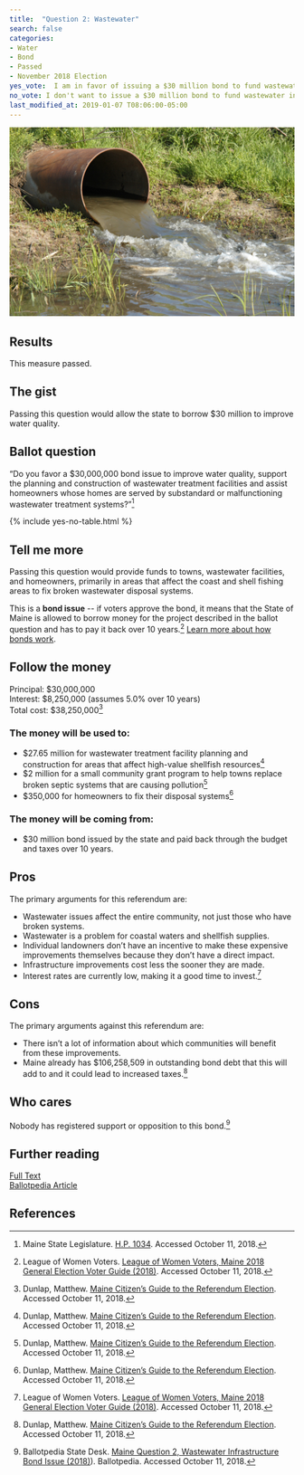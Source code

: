 ```yaml
---
title:  "Question 2: Wastewater"
search: false
categories:
- Water
- Bond
- Passed
- November 2018 Election
yes_vote:  I am in favor of issuing a $30 million bond to fund wastewater infrastructure improvements.
no_vote: I don't want to issue a $30 million bond to fund wastewater infrastructure improvements.
last_modified_at: 2019-01-07 T08:06:00-05:00
---
```


![Image of wastewater.](/assets/img/2018_11/Question2_Wastewater.jpg)
## Results
This measure passed.
## The gist
Passing this question would allow the state to borrow $30 million to improve water quality.

## Ballot question
“Do you favor a $30,000,000 bond issue to improve water quality, support the planning and construction of wastewater treatment facilities and assist homeowners whose homes are served by substandard or malfunctioning wastewater treatment systems?”[^2]

{% include yes-no-table.html %}


## Tell me more
Passing this question would provide funds to towns, wastewater facilities, and homeowners, primarily in areas that affect the coast and shell fishing areas to fix broken wastewater disposal systems.

This is a **bond issue** -- if voters approve the bond, it means that the State of Maine is allowed to borrow money for the project described in the ballot question and has to pay it back over 10 years.[^3] [Learn more about how bonds work](/bonds).

## Follow the money
Principal: $30,000,000
<br>Interest: $8,250,000 (assumes 5.0% over 10 years)
<br>Total cost: $38,250,000[^4]

### The money will be used to:
* $27.65 million for wastewater treatment facility planning and construction for areas that affect high-value shellfish resources[^4]
* $2 million for a small community grant program to help towns replace broken septic systems that are causing pollution[^4]
* $350,000 for homeowners to fix their disposal systems[^4]

### The money will be coming from:
* $30 million bond issued by the state and paid back through the budget and taxes over 10 years.

## Pros
The primary arguments for this referendum are:

* Wastewater issues affect the entire community, not just those who have broken systems.
* Wastewater is a problem for coastal waters and shellfish supplies.
* Individual landowners don’t have an incentive to make these expensive improvements themselves because they don’t have a direct impact.
* Infrastructure improvements cost less the sooner they are made.
* Interest rates are currently low, making it a good time to invest.[^3]

## Cons
The primary arguments against this referendum are:
* There isn’t a lot of information about which communities will benefit from these improvements.
* Maine already has $106,258,509 in outstanding bond debt that this will add to and it could lead to increased taxes.[^4]

## Who cares
Nobody has registered support or opposition to this bond.[^1]

## Further reading
[Full Text](http://www.mainelegislature.org/legis/bills/getPDF.asp?paper=HP1034&item=1&snum=128)
<br>[Ballotpedia Article](https://ballotpedia.org/Maine_Question_2,_Wastewater_Infrastructure_Bond_Issue_(2018))

## References
[^1]: Ballotpedia State Desk. [Maine Question 2, Wastewater Infrastructure Bond Issue (2018)](https://ballotpedia.org/Maine_Question_2,_Wastewater_Infrastructure_Bond_Issue_(2018))). Ballotpedia.  Accessed October 11, 2018.

[^2]: Maine State Legislature. [H.P. 1034](http://www.mainelegislature.org/legis/bills/getPDF.asp?paper=HP1034&item=1&snum=128). Accessed October 11, 2018.

[^3]: League of Women Voters. [League of Women Voters, Maine 2018 General Election Voter Guide (2018)](http://www.lwvme.org/files/VG_2018_Statewide.pdf). Accessed October 11, 2018.

[^4]: Dunlap, Matthew. [Maine Citizen’s Guide to the Referendum Election](https://www.maine.gov/sos/cec/elec/upcoming/pdf/citizensguide.pdf). Accessed October 11, 2018.
